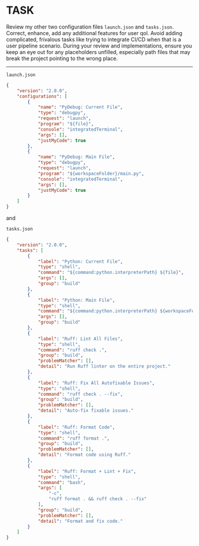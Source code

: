 # TASK

Review my other two configuration files `launch.json` and `tasks.json`. Correct, enhance, add any additional features for user qol. Avoid adding complicated, frivalous tasks like trying to integrate CI/CD when that is a user pipeline scenario. During your review and implementations, ensure you keep an eye out for any placeholders unfilled, especially path files that may break the project pointing to the wrong place.

---

`launch.json`

```json
{
    "version": "2.0.0",
    "configurations": [
        {
            "name": "PyDebug: Current File",
            "type": "debugpy",
            "request": "launch",
            "program": "${file}",
            "console": "integratedTerminal",
            "args": [],
            "justMyCode": true
        },
        {
            "name": "PyDebug: Main File",
            "type": "debugpy",
            "request": "launch",
            "program": "${workspaceFolder}/main.py",
            "console": "integratedTerminal",
            "args": [],
            "justMyCode": true
        }
    ]
}
```

and

`tasks.json`

```json
{
    "version": "2.0.0",
    "tasks": [
        {
            "label": "Python: Current File",
            "type": "shell",
            "command": "${command:python.interpreterPath} ${file}",
            "args": [],
            "group": "build"
        },
        {
            "label": "Python: Main File",
            "type": "shell",
            "command": "${command:python.interpreterPath} ${workspaceFolder}/main.py",
            "args": [],
            "group": "build"
        },
        {
            "label": "Ruff: Lint All Files",
            "type": "shell",
            "command": "ruff check .",
            "group": "build",
            "problemMatcher": [],
            "detail": "Run Ruff linter on the entire project."
        },
        {
            "label": "Ruff: Fix All Autofixable Issues",
            "type": "shell",
            "command": "ruff check . --fix",
            "group": "build",
            "problemMatcher": [],
            "detail": "Auto-fix fixable issues."
        },
        {
            "label": "Ruff: Format Code",
            "type": "shell",
            "command": "ruff format .",
            "group": "build",
            "problemMatcher": [],
            "detail": "Format code using Ruff."
        },
        {
            "label": "Ruff: Format + Lint + Fix",
            "type": "shell",
            "command": "bash",
            "args": [
                "-c",
                "ruff format . && ruff check . --fix"
            ],
            "group": "build",
            "problemMatcher": [],
            "detail": "Format and fix code."
        }
    ]
}
```
